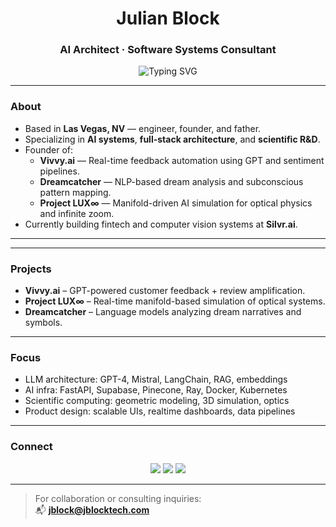 <h1 align="center">Julian Block</h1>
<h3 align="center">AI Architect · Software Systems Consultant</h3>

<p align="center">
  <img src="https://readme-typing-svg.demolab.com?font=Fira+Code&size=20&pause=1000&color=14B8A6&center=true&vCenter=true&width=600&lines=AI+Infrastructure+Design;LLM+System+Engineering;Scientific+Simulation+via+Code" alt="Typing SVG" />
</p>

---

### About

- Based in **Las Vegas, NV** — engineer, founder, and father.
- Specializing in **AI systems**, **full-stack architecture**, and **scientific R&D**.
- Founder of:
  - **Vivvy.ai** — Real-time feedback automation using GPT and sentiment pipelines.
  - **Dreamcatcher** — NLP-based dream analysis and subconscious pattern mapping.
  - **Project LUX∞** — Manifold-driven AI simulation for optical physics and infinite zoom.
- Currently building fintech and computer vision systems at **Silvr.ai**.

---


---

### Projects

- **Vivvy.ai** – GPT-powered customer feedback + review amplification.
- **Project LUX∞** – Real-time manifold-based simulation of optical systems.
- **Dreamcatcher** – Language models analyzing dream narratives and symbols.

---

### Focus

- LLM architecture: GPT-4, Mistral, LangChain, RAG, embeddings
- AI infra: FastAPI, Supabase, Pinecone, Ray, Docker, Kubernetes
- Scientific computing: geometric modeling, 3D simulation, optics
- Product design: scalable UIs, realtime dashboards, data pipelines

---

### Connect

<p align="center">
  <a href="https://jblocktech.com"><img src="https://img.shields.io/badge/Website-000000?style=for-the-badge&logo=About.me&logoColor=white" /></a>
  <a href="https://linkedin.com/in/julianblock"><img src="https://img.shields.io/badge/LinkedIn-0077B5?style=for-the-badge&logo=linkedin&logoColor=white" /></a>
  <a href="https://github.com/Julianblock"><img src="https://img.shields.io/badge/GitHub-100000?style=for-the-badge&logo=github&logoColor=white" /></a>
</p>

---

> For collaboration or consulting inquiries:  
> 📬 **[jblock@jblocktech.com](mailto:jblock@jblocktech.com)**
